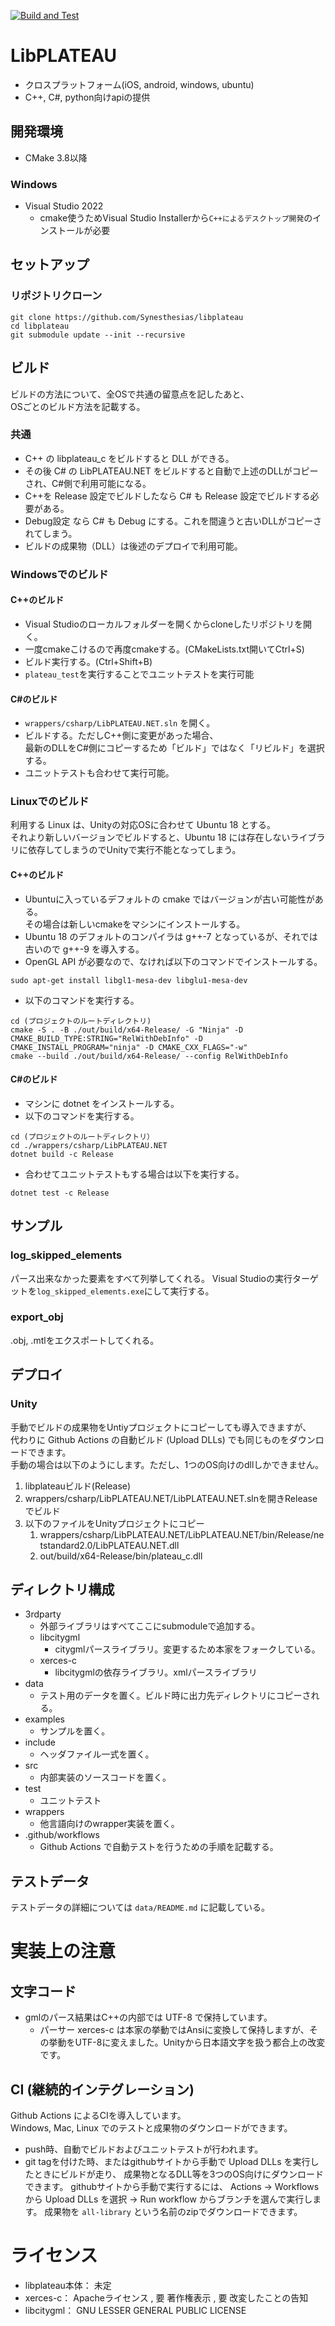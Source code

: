 
[![Build and Test](https://github.com/Synesthesias/libplateau/actions/workflows/build-and-test.yml/badge.svg)](https://github.com/Synesthesias/libplateau/actions/workflows/build-and-test.yml)

# LibPLATEAU

- クロスプラットフォーム(iOS, android, windows, ubuntu)
- C++, C#, python向けapiの提供

## 開発環境
- CMake 3.8以降

### Windows
- Visual Studio 2022
  - cmake使うためVisual Studio Installerから`C++によるデスクトップ開発`のインストールが必要

## セットアップ
### リポジトリクローン
```
git clone https://github.com/Synesthesias/libplateau
cd libplateau
git submodule update --init --recursive
```

## ビルド
ビルドの方法について、全OSで共通の留意点を記したあと、  
OSごとのビルド方法を記載する。

### 共通
- C++ の libplateau_c をビルドすると DLL ができる。
- その後 C# の LibPLATEAU.NET をビルドすると自動で上述のDLLがコピーされ、C#側で利用可能になる。
- C++を Release 設定でビルドしたなら C# も Release 設定でビルドする必要がある。  
- Debug設定 なら C# も Debug にする。これを間違うと古いDLLがコピーされてしまう。
- ビルドの成果物（DLL）は後述のデプロイで利用可能。

### Windowsでのビルド
#### C++のビルド
* Visual Studioのローカルフォルダーを開くからcloneしたリポジトリを開く。
* 一度cmakeこけるので再度cmakeする。(CMakeLists.txt開いてCtrl+S)
* ビルド実行する。(Ctrl+Shift+B)
* `plateau_test`を実行することでユニットテストを実行可能
#### C#のビルド
* ```wrappers/csharp/LibPLATEAU.NET.sln``` を開く。
* ビルドする。ただしC++側に変更があった場合、  
  最新のDLLをC#側にコピーするため「ビルド」ではなく「リビルド」を選択する。
* ユニットテストも合わせて実行可能。

### Linuxでのビルド
利用する Linux は、Unityの対応OSに合わせて Ubuntu 18 とする。  
それより新しいバージョンでビルドすると、Ubuntu 18 には存在しないライブラリに依存してしまうのでUnityで実行不能となってしまう。
#### C++のビルド
* Ubuntuに入っているデフォルトの cmake ではバージョンが古い可能性がある。  
  その場合は新しいcmakeをマシンにインストールする。
* Ubuntu 18 のデフォルトのコンパイラは g++-7 となっているが、それでは古いので g++-9 を導入する。
* OpenGL API が必要なので、なければ以下のコマンドでインストールする。
```
sudo apt-get install libgl1-mesa-dev libglu1-mesa-dev
```

* 以下のコマンドを実行する。
```
cd (プロジェクトのルートディレクトリ)
cmake -S . -B ./out/build/x64-Release/ -G "Ninja" -D CMAKE_BUILD_TYPE:STRING="RelWithDebInfo" -D CMAKE_INSTALL_PROGRAM="ninja" -D CMAKE_CXX_FLAGS="-w"
cmake --build ./out/build/x64-Release/ --config RelWithDebInfo
```
#### C#のビルド
* マシンに dotnet をインストールする。
* 以下のコマンドを実行する。
```
cd (プロジェクトのルートディレクトリ）
cd ./wrappers/csharp/LibPLATEAU.NET
dotnet build -c Release
```
* 合わせてユニットテストもする場合は以下を実行する。
```
dotnet test -c Release
```

## サンプル
### log_skipped_elements
パース出来なかった要素をすべて列挙してくれる。
Visual Studioの実行ターゲットを`log_skipped_elements.exe`にして実行する。

### export_obj
.obj, .mtlをエクスポートしてくれる。

## デプロイ
### Unity
手動でビルドの成果物をUntiyプロジェクトにコピーしても導入できますが、  
代わりに Github Actions の自動ビルド (Upload DLLs) でも同じものをダウンロードできます。  
手動の場合は以下のようにします。ただし、1つのOS向けのdllしかできません。
1. libplateauビルド(Release)
2. wrappers/csharp/LibPLATEAU.NET/LibPLATEAU.NET.slnを開きReleaseでビルド
3. 以下のファイルをUnityプロジェクトにコピー
   1. wrappers/csharp/LibPLATEAU.NET/LibPLATEAU.NET/bin/Release/netstandard2.0/LibPLATEAU.NET.dll
   2. out/build/x64-Release/bin/plateau_c.dll

## ディレクトリ構成
- 3rdparty
  - 外部ライブラリはすべてここにsubmoduleで追加する。
  - libcitygml
    - citygmlパースライブラリ。変更するため本家をフォークしている。
  - xerces-c
    - libcitygmlの依存ライブラリ。xmlパースライブラリ
- data
  - テスト用のデータを置く。ビルド時に出力先ディレクトリにコピーされる。
- examples
  - サンプルを置く。
- include
  - ヘッダファイル一式を置く。
- src
  - 内部実装のソースコードを置く。
- test
  - ユニットテスト
- wrappers
  - 他言語向けのwrapper実装を置く。
- .github/workflows
  - Github Actions で自動テストを行うための手順を記載する。

## テストデータ
テストデータの詳細については ```data/README.md``` に記載している。

# 実装上の注意
## 文字コード
- gmlのパース結果はC++の内部では UTF-8 で保持しています。
  - パーサー xerces-c は本家の挙動ではAnsiに変換して保持しますが、その挙動をUTF-8に変えました。Unityから日本語文字を扱う都合上の改変です。

## CI (継続的インテグレーション)
Github Actions によるCIを導入しています。  
Windows, Mac, Linux でのテストと成果物のダウンロードができます。
- push時、自動でビルドおよびユニットテストが行われます。
- git tagを付けた時、またはgithubサイトから手動で Upload DLLs を実行したときにビルドが走り、 
  成果物となるDLL等を3つのOS向けにダウンロードできます。
  githubサイトから手動で実行するには、 Actions → Workflows から Upload DLLs を選択 → Run workflow からブランチを選んで実行します。
  成果物を ```all-library``` という名前のzipでダウンロードできます。

# ライセンス
- libplateau本体： 未定
- xerces-c： Apacheライセンス , 要 著作権表示 , 要 改変したことの告知
- libcitygml：  GNU LESSER GENERAL PUBLIC LICENSE